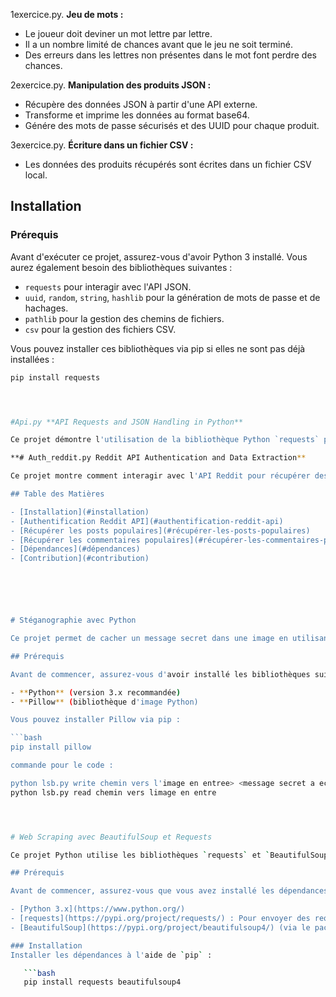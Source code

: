 1exercice.py. **Jeu de mots :** 
   - Le joueur doit deviner un mot lettre par lettre.
   - Il a un nombre limité de chances avant que le jeu ne soit terminé.
   - Des erreurs dans les lettres non présentes dans le mot font perdre des chances.
   
2exercice.py. **Manipulation des produits JSON :**
   - Récupère des données JSON à partir d'une API externe.
   - Transforme et imprime les données au format base64.
   - Génére des mots de passe sécurisés et des UUID pour chaque produit.
   
3exercice.py. **Écriture dans un fichier CSV :**
   - Les données des produits récupérés sont écrites dans un fichier CSV local.

## Installation

### Prérequis

Avant d'exécuter ce projet, assurez-vous d'avoir Python 3 installé. Vous aurez également besoin des bibliothèques suivantes :
- `requests` pour interagir avec l'API JSON.
- `uuid`, `random`, `string`, `hashlib` pour la génération de mots de passe et de hachages.
- `pathlib` pour la gestion des chemins de fichiers.
- `csv` pour la gestion des fichiers CSV.

Vous pouvez installer ces bibliothèques via pip si elles ne sont pas déjà installées :

```bash
pip install requests




#Api.py **API Requests and JSON Handling in Python**

Ce projet démontre l'utilisation de la bibliothèque Python `requests` pour interagir avec différentes APIs publiques, ainsi que la manipulation de données JSON. Vous y trouverez des exemples de requêtes HTTP pour récupérer des informations sur la Station Spatiale Internationale (ISS), interagir avec l'API GitHub et effectuer diverses opérations sur des données JSON.

**# Auth_reddit.py Reddit API Authentication and Data Extraction**

Ce projet montre comment interagir avec l'API Reddit pour récupérer des posts populaires dans le subreddit Python, récupérer des commentaires associés, et extraire le post et le commentaire les plus populaires. L'authentification est effectuée en utilisant OAuth2 via un token d'accès.

## Table des Matières

- [Installation](#installation)
- [Authentification Reddit API](#authentification-reddit-api)
- [Récupérer les posts populaires](#récupérer-les-posts-populaires)
- [Récupérer les commentaires populaires](#récupérer-les-commentaires-populaires)
- [Dépendances](#dépendances)
- [Contribution](#contribution)






# Stéganographie avec Python

Ce projet permet de cacher un message secret dans une image en utilisant la technique de la stéganographie par les bits de poids faible (LSB) des composantes RGB de chaque pixel. Le message peut être récupéré à partir de l'image une fois qu'il a été caché.

## Prérequis

Avant de commencer, assurez-vous d'avoir installé les bibliothèques suivantes :

- **Python** (version 3.x recommandée)
- **Pillow** (bibliothèque d'image Python)

Vous pouvez installer Pillow via pip :

```bash
pip install pillow

commande pour le code :

python lsb.py write chemin vers l'image en entree> <message secret a ecrire
python lsb.py read chemin vers limage en entre




# Web Scraping avec BeautifulSoup et Requests

Ce projet Python utilise les bibliothèques `requests` et `BeautifulSoup` pour récupérer et analyser le contenu d'une page web. Il permet d'extraire des informations comme les titres, les paragraphes, les éléments avec des identifiants ou des classes spécifiques, et d'autres contenus HTML.

## Prérequis

Avant de commencer, assurez-vous que vous avez installé les dépendances suivantes :

- [Python 3.x](https://www.python.org/)
- [requests](https://pypi.org/project/requests/) : Pour envoyer des requêtes HTTP.
- [BeautifulSoup](https://pypi.org/project/beautifulsoup4/) (via le package `bs4`) : Pour analyser le contenu HTML.

### Installation
Installer les dépendances à l'aide de `pip` :

   ```bash
   pip install requests beautifulsoup4

